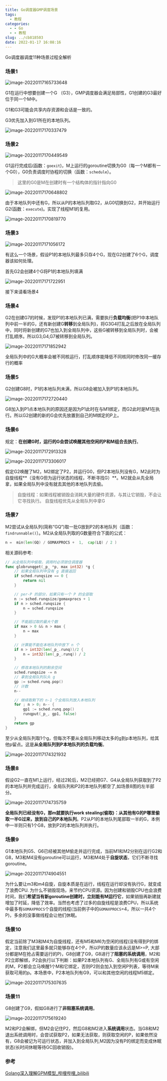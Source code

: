 ```yaml
---
title: Go调度器GMP调度场景
tags:
  - 教程
categories:
  - - Go
  - - 教程
slug: ../cb818503
date: 2022-01-17 16:08:16
---
```


 Go调度器调度11种场景过程全解析

<!--more-->

### 场景1

![image-20220117165733648](index/image-20220117165733648.png)

G1在运行中想要创建一个G （G3），GMP调度器会满足局部性，G1创建的G3最好位于同一个M中。

G1和G3可能会共享内存资源和会话是一致的。

G3优先加入到G1所在的本地队列。

![image-20220117170337479](index/image-20220117170337479.png)

### 场景2

![image-20220117170449549](index/image-20220117170449549.png)

G1运行完成后(函数：`goexit`)，M上运行的goroutine切换为G0（每一个M都有一个G0），G0负责调度时协程的切换（函数：`schedule`）。

> 这里的G0是M在创建时有一个结构体的指针指向G0

![image-20220117170648802](index/image-20220117170648802.png)

由于本地队列中还有G，所以从P的本地队列取G2，从G0切换到G2，并开始运行G2(函数：`execute`)。实现了线程M1的复用。

![image-20220117170819770](index/image-20220117170819770.png)

### 场景3

![image-20220117171056172](index/image-20220117171056172.png)

有这么一个场景，假设P1的本地队列最多只存4个G，现在G2创建了6个G，调度器该如何处理。

首先G2会创建4个G将P1的本地队列填满

![image-20220117171722951](index/image-20220117171722951.png)

接下来请看场景4

### 场景4

G2在创建G7的时候，发现P1的本地队列已满，需要执行**负载均衡**(把P1中本地队列中前一半的G，还有新创建G**转移**到全局队列)，将G3G4打乱之后放在全局队列中，同时将新创建的G7也加入到全局队列中，这些G被转移到全局队列时，会被打乱顺序。所以G3,G4,G7被转移到全局队列。

![image-20220117171852942](index/image-20220117171852942.png)

全局队列中的G大概率会被不同核运行，打乱顺序能降低不同核同时修改同一缓存行的概率

### 场景5

G2创建G8时，P1的本地队列未满，所以G8会被加入到P1的本地队列。

![image-20220117172720440](index/image-20220117172720440.png)

G8加入到P1点本地队列的原因还是因为P1此时在与M1绑定，而G2此时是M1在执行。所以G2创建的新的G会优先放置到自己的M绑定的P上。

### 场景6

规定：**在创建G时，运行的G会尝试唤醒其他空闲的P和M组合去执行**。

![image-20220117172913328](index/image-20220117172913328.png)

![image-20220117173306017](index/image-20220117173306017.png)

假定G2唤醒了M2，M2绑定了P2，并运行G0，但P2本地队列没有G，M2此时为自旋线程**（没有G但为运行状态的线程，不断寻找G）**。M2就会从先全局拿，如果全局队列中没有就去其他的本地队列去偷。

> 自旋线程：如果线程被销毁会消耗大量的硬件资源，与其让它销毁，不会让它寻找执行。 自旋线程优先从全局队列中拿G

### 场景7

M2尝试从全局队列(简称“GQ”)取一批G放到P2的本地队列（函数：`findrunnable()`）。M2从全局队列取的G数量符合下面的公式：

```go
n =  min(len(GQ) / GOMAXPROCS +  1,  cap(LQ) / 2 )
```

相关源码参考:

```go
// 从全局队列中偷取，调用时必须锁住调度器
func globrunqget(_p_ *p, max int32) *g {
	// 如果全局队列中没有 g 直接返回
	if sched.runqsize == 0 {
		return nil
	}

	// per-P 的部分，如果只有一个 P 的全部取
	n := sched.runqsize/gomaxprocs + 1
	if n > sched.runqsize {
		n = sched.runqsize
	}

	// 不能超过取的最大个数
	if max > 0 && n > max {
		n = max
	}

	// 计算能不能在本地队列中放下 n 个
	if n > int32(len(_p_.runq))/2 {
		n = int32(len(_p_.runq)) / 2
	}

	// 修改本地队列的剩余空间
	sched.runqsize -= n
	// 拿到全局队列队头 g
	gp := sched.runq.pop()
	// 计数
	n--

	// 继续取剩下的 n-1 个全局队列放入本地队列
	for ; n > 0; n-- {
		gp1 := sched.runq.pop()
		runqput(_p_, gp1, false)
	}
	return gp
}
```

至少从全局队列取1个g，但每次不要从全局队列移动太多的g到p本地队列，给其他p留点。这是**从全局队列到P本地队列的负载均衡**。

![image-20220117174321932](index/image-20220117174321932.png)

### 场景8

假设G2一直在M1上运行，经过2轮后，M2已经把G7、G4从全局队列获取到了P2的本地队列并完成运行，全局队列和P2的本地队列都空了,如场景8图的左半部分。

![image-20220117174735759](index/image-20220117174735759.png)

**全局队列已经没有G，那m就要执行work stealing(偷取)：从其他有G的P哪里偷取一半G过来，放到自己的P本地队列**。P2从P1的本地队列尾部取一半的G，本例中一半则只有1个G8，放到P2的本地队列并执行。

### 场景9

G1本地队列G5、G6已经被其他M偷走并运行完成，当前M1和M2分别在运行G2和G8，M3和M4没有goroutine可以运行，M3和M4处于**自旋状态**，它们不断寻找goroutine。

![image-20220117174904551](index/image-20220117174904551.png)

 为什么要让m3和m4自旋，自旋本质是在运行，线程在运行却没有执行G，就变成了浪费CPU. 为什么不销毁现场，来节约CPU资源。因为创建和销毁CPU也会浪费时间，我们**希望当有新goroutine创建时，立刻能有M运行它**，如果销毁再新建就增加了时延，降低了效率。当然也考虑了过多的自旋线程是浪费CPU，所以系统中最多有`GOMAXPROCS`个自旋的线程(当前例子中的`GOMAXPROCS`=4，所以一共4个P)，多余的没事做线程会让他们休眠。

### 场景10

假定当前除了M3和M4为自旋线程，还有M5和M6为空闲的线程(没有得到P的绑定，注意我们这里最多就只能够存在4个P，所以P的数量应该永远是M>=P, 大部分都是M在抢占需要运行的P)，G8创建了G9，G8进行了**阻塞的系统调用**，M2和P2立即解绑，P2会执行以下判断：如果P2本地队列有G、全局队列有G或有空闲的M，P2都会立马唤醒1个M和它绑定，否则P2则会加入到空闲P列表，等待M来获取可用的p。本场景中，P2本地队列有G9，可以和其他空闲的线程M5绑定。

![image-20220117175307635](index/image-20220117175307635.png)

### 场景11

G8创建了G9，假如G8进行了**非阻塞系统调用**。

![image-20220117175619240](index/image-20220117175619240.png)

 M2和P2会解绑，但M2会记住P2，然后G8和M2进入**系统调用**状态。当G8和M2退出系统调用时，会尝试获取P2，如果无法获取，则获取空闲的P，如果依然没有，G8会被记为可运行状态，并加入到全局队列,M2因为没有P的绑定而变成休眠状态(长时间休眠等待GC回收销毁)。

### 参考

[Golang深入理解GPM模型_哔哩哔哩_bilibili](https://www.bilibili.com/video/BV19r4y1w7Nx)
